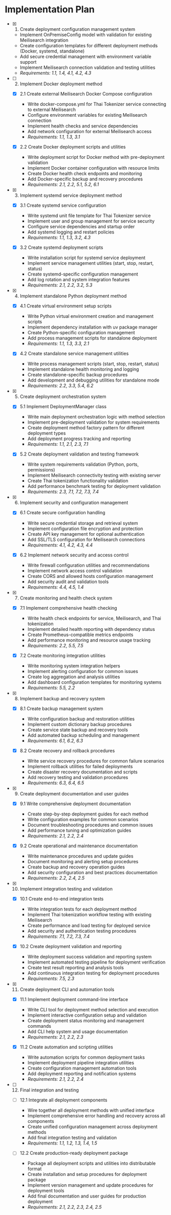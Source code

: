 # Implementation Plan

- [x] 1. Create deployment configuration management system
  - Implement OnPremiseConfig model with validation for existing Meilisearch integration
  - Create configuration templates for different deployment methods (Docker, systemd, standalone)
  - Add secure credential management with environment variable support
  - Implement Meilisearch connection validation and testing utilities
  - _Requirements: 1.1, 1.4, 4.1, 4.2, 4.3_

- [ ] 2. Implement Docker deployment method
  - [x] 2.1 Create external Meilisearch Docker Compose configuration
    - Write docker-compose.yml for Thai Tokenizer service connecting to external Meilisearch
    - Configure environment variables for existing Meilisearch connection
    - Implement health checks and service dependencies
    - Add network configuration for external Meilisearch access
    - _Requirements: 1.1, 1.3, 3.1_

  - [x] 2.2 Create Docker deployment scripts and utilities
    - Write deployment script for Docker method with pre-deployment validation
    - Implement Docker container configuration with resource limits
    - Create Docker health check endpoints and monitoring
    - Add Docker-specific backup and recovery procedures
    - _Requirements: 2.1, 2.2, 5.1, 5.2, 6.1_

- [x] 3. Implement systemd service deployment method
  - [x] 3.1 Create systemd service configuration
    - Write systemd unit file template for Thai Tokenizer service
    - Implement user and group management for service security
    - Configure service dependencies and startup order
    - Add systemd logging and restart policies
    - _Requirements: 1.1, 1.3, 3.2, 4.3_

  - [x] 3.2 Create systemd deployment scripts
    - Write installation script for systemd service deployment
    - Implement service management utilities (start, stop, restart, status)
    - Create systemd-specific configuration management
    - Add log rotation and system integration features
    - _Requirements: 2.1, 2.2, 3.2, 5.3_

- [x] 4. Implement standalone Python deployment method
  - [x] 4.1 Create virtual environment setup scripts
    - Write Python virtual environment creation and management scripts
    - Implement dependency installation with uv package manager
    - Create Python-specific configuration management
    - Add process management scripts for standalone deployment
    - _Requirements: 1.1, 1.3, 3.3, 2.1_

  - [x] 4.2 Create standalone service management utilities
    - Write process management scripts (start, stop, restart, status)
    - Implement standalone health monitoring and logging
    - Create standalone-specific backup procedures
    - Add development and debugging utilities for standalone mode
    - _Requirements: 2.2, 3.3, 5.4, 6.2_

- [x] 5. Create deployment orchestration system
  - [x] 5.1 Implement DeploymentManager class
    - Write main deployment orchestration logic with method selection
    - Implement pre-deployment validation for system requirements
    - Create deployment method factory pattern for different deployment types
    - Add deployment progress tracking and reporting
    - _Requirements: 1.1, 2.1, 2.3, 7.1_

  - [x] 5.2 Create deployment validation and testing framework
    - Write system requirements validation (Python, ports, permissions)
    - Implement Meilisearch connectivity testing with existing server
    - Create Thai tokenization functionality validation
    - Add performance benchmark testing for deployment validation
    - _Requirements: 2.3, 7.1, 7.2, 7.3, 7.4_

- [x] 6. Implement security and configuration management
  - [x] 6.1 Create secure configuration handling
    - Write secure credential storage and retrieval system
    - Implement configuration file encryption and protection
    - Create API key management for optional authentication
    - Add SSL/TLS configuration for Meilisearch connections
    - _Requirements: 4.1, 4.2, 4.3, 4.4_

  - [x] 6.2 Implement network security and access control
    - Write firewall configuration utilities and recommendations
    - Implement network access control validation
    - Create CORS and allowed hosts configuration management
    - Add security audit and validation tools
    - _Requirements: 4.4, 4.5, 1.4_

- [x] 7. Create monitoring and health check system
  - [x] 7.1 Implement comprehensive health checking
    - Write health check endpoints for service, Meilisearch, and Thai tokenization
    - Implement detailed health reporting with dependency status
    - Create Prometheus-compatible metrics endpoints
    - Add performance monitoring and resource usage tracking
    - _Requirements: 2.2, 5.5, 7.5_

  - [x] 7.2 Create monitoring integration utilities
    - Write monitoring system integration helpers
    - Implement alerting configuration for common issues
    - Create log aggregation and analysis utilities
    - Add dashboard configuration templates for monitoring systems
    - _Requirements: 5.5, 2.2_

- [x] 8. Implement backup and recovery system
  - [x] 8.1 Create backup management system
    - Write configuration backup and restoration utilities
    - Implement custom dictionary backup procedures
    - Create service state backup and recovery tools
    - Add automated backup scheduling and management
    - _Requirements: 6.1, 6.2, 6.3_

  - [x] 8.2 Create recovery and rollback procedures
    - Write service recovery procedures for common failure scenarios
    - Implement rollback utilities for failed deployments
    - Create disaster recovery documentation and scripts
    - Add recovery testing and validation procedures
    - _Requirements: 6.3, 6.4, 6.5_

- [x] 9. Create deployment documentation and user guides
  - [x] 9.1 Write comprehensive deployment documentation
    - Create step-by-step deployment guides for each method
    - Write configuration examples for common scenarios
    - Document troubleshooting procedures and common issues
    - Add performance tuning and optimization guides
    - _Requirements: 2.1, 2.2, 2.4_

  - [x] 9.2 Create operational and maintenance documentation
    - Write maintenance procedures and update guides
    - Document monitoring and alerting setup procedures
    - Create backup and recovery operation guides
    - Add security configuration and best practices documentation
    - _Requirements: 2.2, 2.4, 2.5_

- [x] 10. Implement integration testing and validation
  - [x] 10.1 Create end-to-end integration tests
    - Write integration tests for each deployment method
    - Implement Thai tokenization workflow testing with existing Meilisearch
    - Create performance and load testing for deployed service
    - Add security and authentication testing procedures
    - _Requirements: 7.1, 7.2, 7.3, 7.4_

  - [x] 10.2 Create deployment validation and reporting
    - Write deployment success validation and reporting system
    - Implement automated testing pipeline for deployment verification
    - Create test result reporting and analysis tools
    - Add continuous integration testing for deployment procedures
    - _Requirements: 7.5, 2.3_

- [x] 11. Create deployment CLI and automation tools
  - [x] 11.1 Implement deployment command-line interface
    - Write CLI tool for deployment method selection and execution
    - Implement interactive configuration setup and validation
    - Create deployment status monitoring and management commands
    - Add CLI help system and usage documentation
    - _Requirements: 2.1, 2.2, 2.3_

  - [x] 11.2 Create automation and scripting utilities
    - Write automation scripts for common deployment tasks
    - Implement deployment pipeline integration utilities
    - Create configuration management automation tools
    - Add deployment reporting and notification systems
    - _Requirements: 2.1, 2.2, 2.4_

- [ ] 12. Final integration and testing
  - [ ] 12.1 Integrate all deployment components
    - Wire together all deployment methods with unified interface
    - Implement comprehensive error handling and recovery across all components
    - Create unified configuration management across deployment methods
    - Add final integration testing and validation
    - _Requirements: 1.1, 1.2, 1.3, 1.4, 1.5_

  - [ ] 12.2 Create production-ready deployment package
    - Package all deployment scripts and utilities into distributable format
    - Create installation and setup procedures for deployment package
    - Implement version management and update procedures for deployment tools
    - Add final documentation and user guides for production deployment
    - _Requirements: 2.1, 2.2, 2.3, 2.4, 2.5_